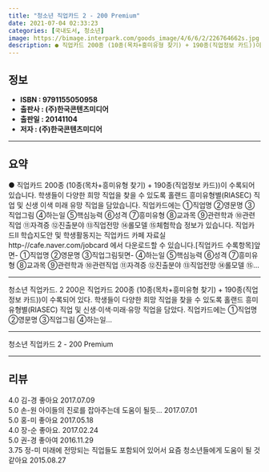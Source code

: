 ```yaml
---
title: "청소년 직업카드 2 - 200 Premium"
date: 2021-07-04 02:33:23
categories: [국내도서, 청소년]
image: https://bimage.interpark.com/goods_image/4/6/6/2/226764662s.jpg
description: ● 직업카드 200종 (10종(목차+흥미유형 찾기) + 190종(직업정보 카드))이 수록되어 있습니다. 학생들이 다양한 희망 직업을 찾을 수 있도록 홀랜드 흥미유형별(RIASEC) 직업 및 신생 이색 미래 유망 직업을 담았습니다. 직업카드에는 ①직업명 ②영문명 ③직업그림 ④하는일 ⑤핵
---
```


## **정보**

- **ISBN : 9791155050958**
- **출판사 : (주)한국콘텐츠미디어**
- **출판일 : 20141104**
- **저자 : (주)한국콘텐츠미디어**

------



## **요약**

●  직업카드 200종 (10종(목차+흥미유형 찾기) + 190종(직업정보 카드))이 수록되어 있습니다. 학생들이 다양한 희망 직업을 찾을 수 있도록 홀랜드 흥미유형별(RIASEC) 직업 및 신생 이색 미래 유망 직업을 담았습니다. 직업카드에는 ①직업명 ②영문명 ③직업그림 ④하는일 ⑤핵심능력 ⑥성격 ⑦흥미유형 ⑧교과목 ⑨관련학과 ⑩관련직업 ⑪자격증 ⑫진출분야 ⑬직업전망 ⑭롤모델 ⑮체험학습 정보가 있습니다. 직업카드Ⅱ 학습지도안 및 학생활동지는 직업카드 카페 자료실 http-//cafe.naver.com/jobcard 에서 다운로드할 수 있습니다.[직업카드 수록항목]앞면- ①직업명 ②영문명 ③직업그림뒷면- ④하는일 ⑤핵심능력 ⑥성격 ⑦흥미유형 ⑧교과목 ⑨관련학과 ⑩관련직업 ⑪자격증 ⑫진출분야 ⑬직업전망 ⑭롤모델 ⑮...

------

청소년 직업카드. 2 200은 직업카드 200종 (10종(목차+흥미유형 찾기) + 190종(직업정보 카드))이 수록되어 있다. 학생들이 다양한 희망 직업을 찾을 수 있도록 홀랜드 흥미유형별(RIASEC) 직업 및 신생·이색·미래·유망 직업을 담았다. 직업카드에는 ①직업명 ②영문명 ③직업그림 ④하는일... 

------


청소년 직업카드 2 - 200 Premium 

------


## **리뷰** 

4.0 김-경 좋아요 2017.07.09 <br/>5.0 손-원 아이들의 진로를 잡아주는데 도움이 될듯... 2017.07.01 <br/>5.0 홍-미 좋아요 2017.05.18 <br/>4.0 장-순 좋아요. 2017.02.24 <br/>5.0 권-경 좋아여 2016.11.29 <br/>3.75 정-미 미래에 전망되는 직업들도 포함되어 있어서 요즘 청소년들에게 도움이 될 것 같아요 2015.08.27 <br/>